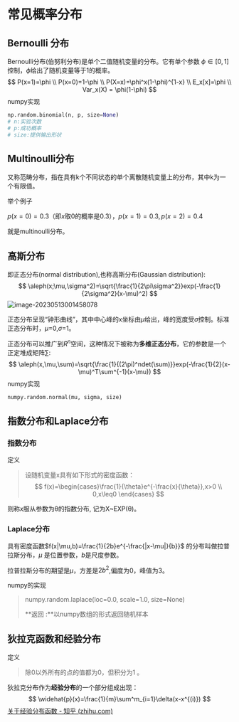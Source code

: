 # 常见概率分布

## Bernoulli 分布

Bernoulli分布(伯努利分布)是单个二值随机变量的分布。它有单个参数 $\phi \in [0,1]$ 控制，$\phi$给出了随机变量等于1的概率。
$$
P(x=1)=\phi \\
P(x=0)=1-\phi \\
P(X=x)=\phi^x(1-\phi)^{1-x} \\
E_x[x]=\phi \\
Var_x(X) = \phi(1-\phi)
$$
numpy实现

```python
np.random.binomial(n, p, size=None)
# n:实验次数
# p:成功概率
# size:提供输出形状
```

## Multinoulli分布

又称范畴分布，指在具有k个不同状态的单个离散随机变量上的分布，其中k为一个有限值。

举个例子

$p(x=0)=0.3$（即$x$取0的概率是0.3），$p(x=1)=0.3, p(x=2)=0.4$

就是multinoulli分布。

## 高斯分布

即正态分布(normal distribution),也称高斯分布(Gaussian distribution):
$$
\aleph(x;\mu,\sigma^2)=\sqrt{\frac{1}{2\pi\sigma^2}}exp(-\frac{1}{2\sigma^2}(x-\mu)^2)
$$
![image-20230513001458078](C:\Users\nayun\AppData\Roaming\Typora\typora-user-images\image-20230513001458078.png)

正态分布呈现“钟形曲线”，其中中心峰的x坐标由$\mu$给出，峰的宽度受$\sigma$控制。标准正态分布时，$\mu$=0,$\sigma$=1。

 正态分布可以推广到$R^n$空间，这种情况下被称为**多维正态分布**，它的参数是一个正定堆成矩阵$\sum$:
$$
\aleph(x,\mu,\sum)=\sqrt{\frac{1}{(2\pi)^ndet(\sum)}}exp(-\frac{1}{2}(x-\mu)^T\sum^{-1}(x-\mu))
$$
numpy实现

```python
numpy.random.normal(mu, sigma, size)
```

## 指数分布和Laplace分布

### 指数分布

定义

>设随机变量x具有如下形式的密度函数：
>$$
>f(x)=\begin{cases}\frac{1}{\theta}e^{-\frac{x}{\theta}},x>0 \\ 
>0,x\leq0 \end{cases}
>$$

则称$x$服从参数为θ的指数分布, 记为X~EXP(θ)。

### Laplace分布

具有密度函数$f(x|\mu,b)=\frac{1}{2b}e^{-\frac{|x-\mu|}{b}}$ 的分布叫做拉普拉斯分布，$\mu$ 是位置参数，$b$是尺度参数。

拉普拉斯分布的期望是$\mu$，方差是$2b^2$,偏度为0，峰值为3。

numpy的实现

> numpy.random.laplace(loc=0.0, scale=1.0, size=None)
>
> **返回 :**以numpy数组的形式返回随机样本

## 狄拉克函数和经验分布

定义

> 除0以外所有的点的值都为0，但积分为1 。

狄拉克分布作为**经验分布**的一个部分组成出现：
$$
\widehat{p}(x)=\frac{1}{m}\sum^m_{i=1}\delta(x-x^{(i)})
$$
[关于经验分布函数 - 知乎 (zhihu.com)](https://zhuanlan.zhihu.com/p/353234922)
